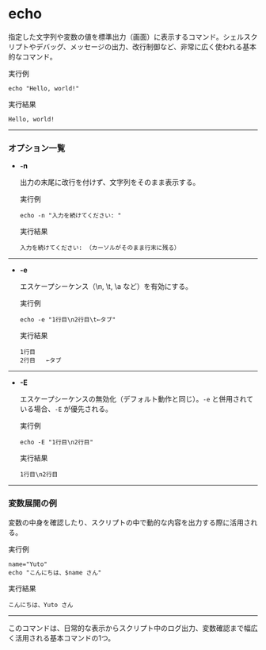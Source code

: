[](echo.md)
# echo
指定した文字列や変数の値を標準出力（画面）に表示するコマンド。シェルスクリプトやデバッグ、メッセージの出力、改行制御など、非常に広く使われる基本的なコマンド。

  実行例 [](変更しない)

  ```
  echo "Hello, world!"
  ```

  実行結果 [](変更しない)

  ```
  Hello, world!
  ```

---

### オプション一覧

- **-n**

  出力の末尾に改行を付けず、文字列をそのまま表示する。

  実行例 [](変更しない)

  ```
  echo -n "入力を続けてください: "
  ```

  実行結果 [](変更しない)

  ```
  入力を続けてください: （カーソルがそのまま行末に残る）
  ```

---

- **-e**

  エスケープシーケンス（\n, \t, \a など）を有効にする。

  実行例 [](変更しない)

  ```
  echo -e "1行目\n2行目\t←タブ"
  ```

  実行結果 [](変更しない)

  ```
  1行目
  2行目	←タブ
  ```

---

- **-E**

  エスケープシーケンスの無効化（デフォルト動作と同じ）。`-e` と併用されている場合、`-E` が優先される。

  実行例 [](変更しない)

  ```
  echo -E "1行目\n2行目"
  ```

  実行結果 [](変更しない)

  ```
  1行目\n2行目
  ```

---

### 変数展開の例

変数の中身を確認したり、スクリプトの中で動的な内容を出力する際に活用される。

  実行例 [](変更しない)

  ```
  name="Yuto"
  echo "こんにちは、$name さん"
  ```

  実行結果 [](変更しない)

  ```
  こんにちは、Yuto さん
  ```

---

このコマンドは、日常的な表示からスクリプト中のログ出力、変数確認まで幅広く活用される基本コマンドの1つ。